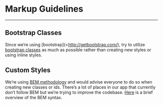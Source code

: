 # Markup Guidelines
___

## Bootstrap Classes

Since we’re using [bootstrap](<http://getbootstrap.com/), try to utilize [bootstrap classes](<http://getbootstrap.com/css/>) as much as possible rather than creating new styles or using inline styles.

## Custom Styles

We’re using [BEM methodology](https://en.bem.info/method/) and would advise everyone to do so when creating new classes or ids. There’s a lot of places in our app that currently don’t follow BEM but we’re trying to improve the codebase. [Here](http://csswizardry.com/2013/01/mindbemding-getting-your-head-round-bem-syntax/) is a brief overview of the BEM syntax.
